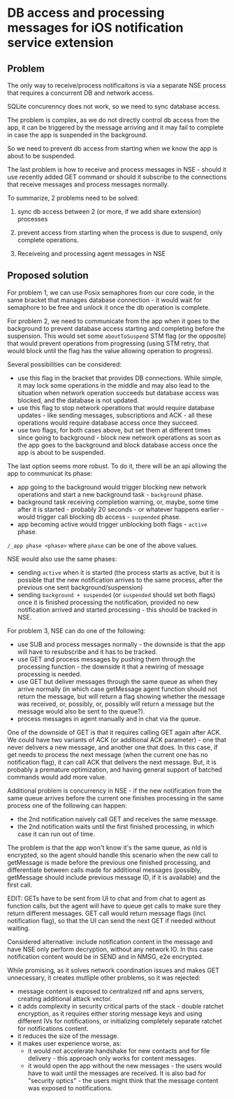 # DB access and processing messages for iOS notification service extension

## Problem

The only way to receive/process notificaitons is via a separate NSE process that requires a concurrent DB and network access.

SQLite concurenncy does not work, so we need to sync database access.

The problem is complex, as we do not directly control db access from the app, it can be triggered by the message arriving and it may fail to complete in case the app is suspended in the background.

So we need to prevent db access from starting when we know the app is about to be suspended.

The last problem is how to receive and process messages in NSE - should it use recently added GET command or should it subscribe to the connections that receive messages and process messages normally.

To summarize, 2 problems need to be solved:

1. sync db access between 2 (or more, if we add share extension) processes

2. prevent access from starting when the process is due to suspend, only complete operations.

3. Receiveing and processing agent messages in NSE

## Proposed solution

For problem 1, we can use Posix semaphores from our core code, in the same bracket that manages database connection - it would wait for semaphore to be free and unlock it once the db operation is complete.

For problem 2, we need to communicate from the app when it goes to the background to prevent database access starting and completing before the suspension. This would set some `aboutToSuspend` STM flag (or the opposite) that would prevent operations from progressing (using STM retry, that would block until the flag has the value allowing operation to progress).

Several possibilities can be considered:

- use this flag in the bracket that provides DB connections. While simple, it may lock some operations in the middle and may also lead to the situation when network operation succeeds but database access was blocked, and the database is not updated.
- use this flag to stop network operations that would require database updates - like sending messages, subscriptions and ACK - all these operations would require database access once they succeed.
- use two flags, for both cases above, but set them at different times since going to background - block new network operations as soon as the app goes to the background and block database access once the app is about to be suspended.

The last option seems more robust. To do it, there will be an api allowing the app to communicat its phase:

- app going to the background would trigger blocking new network operations and start a new background task - `background` phase.
- background task receiving completion warning, or, maybe, some time after it is started - probably 20 seconds - or whatever happens earlier - would trigger call blocking db access - `suspended` phase.
- app becoming active would trigger unblocking both flags - `active` phase.

`/_app phase <phase>` where `phase` can be one of the above values.

NSE would also use the same phases:

- sending `active` when it is started (the process starts as active, but it is possible that the new notification arrives to the same process, after the previous one sent background/suspension)
- sending `background + suspended` (or `suspended` should set both flags) once it is finished processing the notification, provided no new notification arrived and started processing - this should be tracked in NSE.

For problem 3, NSE can do one of the following:

- use SUB and process messages normally - the downside is that the app will have to resubscribe and it has to be tracked.
- use GET and process messages by pushing them through the processing function - the downside it that a rewiring of message processing is needed.
- use GET but deliver messages through the same queue as when they arrive normally (in which case getMessage agent function should not return the message, but will return a flag showing whether the message was received, or, possibly, or, possibly will return a message but the message would also be sent to the queue?).
- process messages in agent manually and in chat via the queue.

One of the downside of GET is that it requires calling GET again after ACK. We could have two variants of ACK (or additional ACK parameter) - one that never delivers a new message, and another one that does. In this case, if get needs to process the next message (when the current one has no notification flag), it can call ACK that delivers the next message. But, it is probably a premature optimization, and having general support of batched commands would add more value.

Additional problem is concurrency in NSE - if the new notification from the same queue arrives before the current one finishes processing in the same process one of the following can happen:

- the 2nd notification naively call GET and receives the same message.
- the 2nd notification waits until the first finished processing, in which case it can run out of time.

The problem is that the app won't know it's the same queue, as nId is encrypted, so the agent should handle this scenario when the new call to getMessage is made before the previous one finished processing, and differentiate between calls made for additional messages (possibly, getMessage should include previous message ID, if it is available) and the first call.

EDIT: GETs have to be sent from UI to chat and from chat to agent as function calls, but the agent will have to queue get calls to make sure they return different messages. GET call would return message flags (incl. notification flag), so that the UI can send the next GET if needed without waiting.

Considered alternative: include notification content in the message and have NSE only perform decryption, without any network IO. In this case notification content would be in SEND and in NMSG, e2e encrypted.

While promising, as it solves network coordination issues and makes GET unnecessary, it creates mutliple other problems, so it was rejected:

- message content is exposed to centralized ntf and apns servers, creating additional attack vector.
- it adds complexity in security critical parts of the stack - double ratchet encryption, as it requires either storing message keys and using different IVs for notifications, or initializing completely separate ratchet for notifications content.
- it reduces the size of the message.
- it makes user experience worse, as:
  - it would not accelerate handshake for new contacts and for file delivery - this approach only works for content messages.
  - it would open the app without the new messages - the users would have to wait until the messages are received. It is also bad for "security optics" - the users might think that the message content was exposed to notifications.
